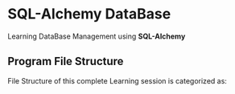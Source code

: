 # SQL-Alchemy DataBase
Learning DataBase Management using **SQL-Alchemy**

## Program File Structure
File Structure of this complete Learning session is categorized as:

